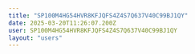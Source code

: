 ```yaml
---
title: "SP100M4HG54HVR8KFJQFS4Z4S7Q637V40C99BJ1QY"
date: 2025-03-20T11:26:07.200Z
user: SP100M4HG54HVR8KFJQFS4Z4S7Q637V40C99BJ1QY
layout: "users"
---
```

    